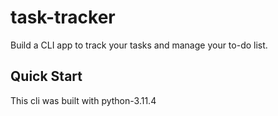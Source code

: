 # task-tracker
Build a CLI app to track your tasks and manage your to-do list.


## Quick Start

This cli was built with python-3.11.4

